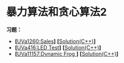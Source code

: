 # 暴力算法和贪心算法2

**习题：**  
* **[**[UVa1260:Sales](https://vjudge.net/problem/UVA-1260)**]** **[**[Solution(C++)][1]**]**
* **[**[UVa416:LED Test](https://vjudge.net/problem/UVA-416)**]** **[**[Solution(C++)][1]**]**
* **[**[UVa11157:Dynamic Frog ](https://vjudge.net/problem/UVA-11157)**]** **[**[Solution(C++)][1]**]**

[1]: https://github.com/Huixxi/Algorithm-with-Cplusplus/blob/master/Week01-%E5%9F%BA%E7%A1%80/UVa1585_Score.cpp
